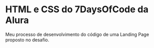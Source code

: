 <h1>HTML e CSS do 7DaysOfCode da Alura</h1>
<p>Meu processo de desenvolvimento do código de uma Landing Page proposto no desafio.</p>

